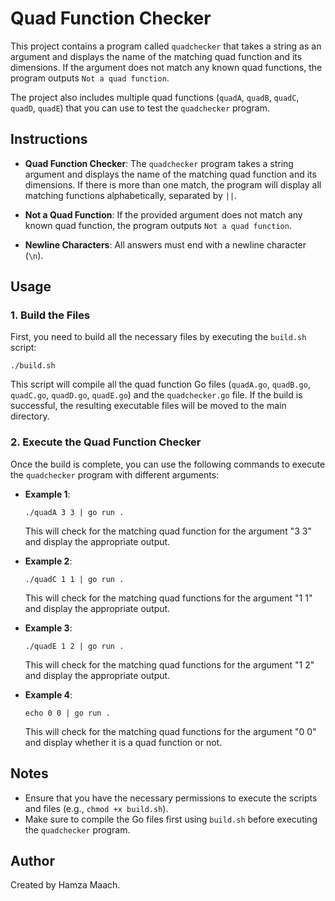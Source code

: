 # Quad Function Checker

This project contains a program called `quadchecker` that takes a string as an argument and displays the name of the matching quad function and its dimensions. If the argument does not match any known quad functions, the program outputs `Not a quad function`.

The project also includes multiple quad functions (`quadA`, `quadB`, `quadC`, `quadD`, `quadE`) that you can use to test the `quadchecker` program.

## Instructions

- **Quad Function Checker**: The `quadchecker` program takes a string argument and displays the name of the matching quad function and its dimensions. If there is more than one match, the program will display all matching functions alphabetically, separated by `||`.

- **Not a Quad Function**: If the provided argument does not match any known quad function, the program outputs `Not a quad function`.

- **Newline Characters**: All answers must end with a newline character (`\n`).

## Usage

### 1. Build the Files

First, you need to build all the necessary files by executing the `build.sh` script:

```shell
./build.sh
```

This script will compile all the quad function Go files (`quadA.go`, `quadB.go`, `quadC.go`, `quadD.go`, `quadE.go`) and the `quadchecker.go` file. If the build is successful, the resulting executable files will be moved to the main directory.

### 2. Execute the Quad Function Checker

Once the build is complete, you can use the following commands to execute the `quadchecker` program with different arguments:

- **Example 1**:

    ```shell
    ./quadA 3 3 | go run .
    ```

    This will check for the matching quad function for the argument "3 3" and display the appropriate output.

- **Example 2**:

    ```shell
    ./quadC 1 1 | go run .
    ```

    This will check for the matching quad functions for the argument "1 1" and display the appropriate output.

- **Example 3**:

    ```shell
    ./quadE 1 2 | go run .
    ```

    This will check for the matching quad functions for the argument "1 2" and display the appropriate output.

- **Example 4**:

    ```shell
    echo 0 0 | go run .
    ```

    This will check for the matching quad functions for the argument "0 0" and display whether it is a quad function or not.

## Notes

- Ensure that you have the necessary permissions to execute the scripts and files (e.g., `chmod +x build.sh`).
- Make sure to compile the Go files first using `build.sh` before executing the `quadchecker` program.

## Author

Created by Hamza Maach.